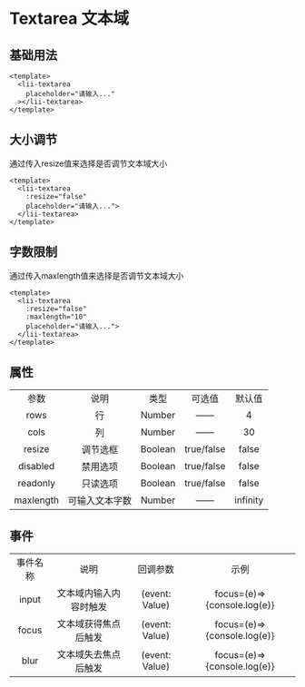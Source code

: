 # Textarea 文本域

## 基础用法
  <lii-textarea
    placeholder="请输入..."></lii-textarea>

```vue
<template>
  <lii-textarea
    placeholder="请输入..."
  ></lii-textarea>
</template>
```

## 大小调节
通过传入resize值来选择是否调节文本域大小

  <lii-textarea
    :resize="false"
    placeholder="请输入...">
    </lii-textarea>

```vue
<template>
  <lii-textarea
    :resize="false"
    placeholder="请输入...">
  </lii-textarea>
</template>
```

## 字数限制
通过传入maxlength值来选择是否调节文本域大小

  <lii-textarea
    :resize="false"
    :maxlength="10"
    placeholder="请输入...">
    </lii-textarea>

```vue
<template>
  <lii-textarea
    :resize="false"
    :maxlength="10"
    placeholder="请输入...">
  </lii-textarea>
</template>
```

## 属性
<table style="text-align:center">
    <tr>
        <td>参数</td>
        <td>说明</td>
        <td>类型</td>
        <td>可选值</td>
        <td>默认值</td>
    </tr>
    <tr>
        <td>rows</td>
        <td>行</td>
        <td>Number</td>
        <td>——</td>
        <td>4</td>
    </tr>
    <tr>
        <td>cols</td>
        <td>列</td>
        <td>Number</td>
        <td>——</td>
        <td>30</td>
    </tr>
    <tr>
        <td>resize</td>
        <td>调节选框</td>
        <td>Boolean</td>
        <td>true/false</td>
        <td>false</td>
    </tr>
    <tr>
        <td>disabled</td>
        <td>禁用选项</td>
        <td>Boolean</td>
        <td>true/false</td>
        <td>false</td>
    </tr>
    <tr>
        <td>readonly</td>
        <td>只读选项</td>
        <td>Boolean</td>
        <td>true/false</td>
        <td>false</td>
    </tr>
    <tr>
        <td>maxlength</td>
        <td>可输入文本字数</td>
        <td>Number</td>
        <td>——</td>
        <td>infinity</td>
    </tr>
</table>

## 事件
<table style="text-align:center">
    <tr>
        <td>事件名称</td>
        <td>说明</td>
        <td>回调参数</td>
        <td>示例</td>
    </tr>
    <tr>
        <td>input</td>
        <td>文本域内输入内容时触发</td>
        <td>(event: Value)</td>
        <td>focus=(e)=>{console.log(e)}</td>
    </tr>
    <tr>
        <td>focus</td>
        <td>文本域获得焦点后触发</td>
        <td>(event: Value)</td>
        <td>focus=(e)=>{console.log(e)}</td>
    </tr>
    <tr>
        <td>blur</td>
        <td>文本域失去焦点后触发</td>
        <td>(event: Value)</td>
        <td>focus=(e)=>{console.log(e)}</td>
    </tr>
</table>
